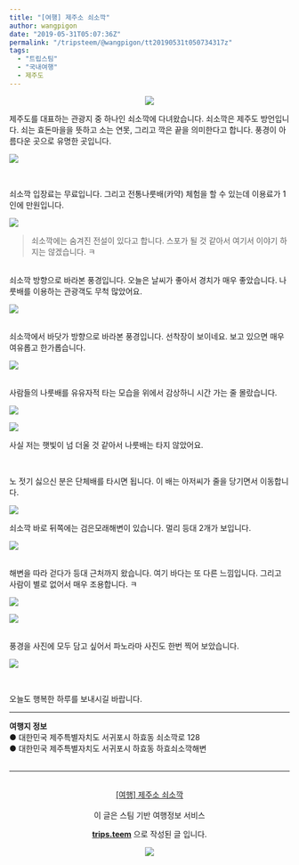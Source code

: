 ```yaml
---
title: "[여행] 제주소 쇠소깍"
author: wangpigon
date: "2019-05-31T05:07:36Z"
permalink: "/tripsteem/@wangpigon/tt20190531t050734317z"
tags:
  - "트립스팀"
  - "국내여행"
  - 제주도
---
```

<center>

![](https://pubbee.s3.ap-northeast-2.amazonaws.com/origin/20190525_120006-1559277301428.jpg)</center>


제주도를 대표하는 관광지 중 하나인 쇠소깍에 다녀왔습니다. 쇠소깍은 제주도 방언입니다. 쇠는 효돈마을을 뜻하고 소는 연못, 그리고 깍은 끝을 의미한다고 합니다. 풍경이 아름다운 곳으로 유명한 곳입니다.

![](https://pubbee.s3.ap-northeast-2.amazonaws.com/origin/20190525_111505-1559277913926.jpg)

<br>

쇠소깍 입장료는 무료입니다. 그리고 전통나룻배(카약) 체험을 할 수 있는데 이용료가 1인에 만원입니다.

![](https://pubbee.s3.ap-northeast-2.amazonaws.com/origin/20190525_121535-1559277315670.jpg)

> 쇠소깍에는 숨겨진 전설이 있다고 합니다. 스포가 될 것 같아서 여기서 이야기 하지는 않겠습니다. ㅋ

<br>쇠소깍 방향으로 바라본 풍경입니다. 오늘은 날씨가 좋아서 경치가 매우 좋았습니다. 나룻배를 이용하는 관광객도 무척 많았어요. 

![](https://pubbee.s3.ap-northeast-2.amazonaws.com/origin/20190525_121505-1559278197802.jpg)

<br>쇠소깍에서 바닷가 방향으로 바라본 풍경입니다. 선착장이 보이네요. 보고 있으면 매우 여유롭고 한가롭습니다.

![](https://pubbee.s3.ap-northeast-2.amazonaws.com/origin/20190525_121501-1559278229544.jpg)

<br>사람들의 나룻배를 유유자적 타는 모습을 위에서 감상하니 시간 가는 줄 몰랐습니다. 

![](https://pubbee.s3.ap-northeast-2.amazonaws.com/origin/20190525_114446-1559278027017.jpg)

![](https://pubbee.s3.ap-northeast-2.amazonaws.com/origin/20190525_113515-1559278404367.jpg)

사실 저는 햇빛이 넘 더울 것 같아서 나룻배는 타지 않았어요.

<br>

노 젓기 싫으신 분은 단체배를 타시면 됩니다. 이 배는 아저씨가 줄을 당기면서 이동합니다. 

![](https://pubbee.s3.ap-northeast-2.amazonaws.com/origin/20190525_113525-1559278128430.jpg)
<br>

쇠소깍 바로 뒤쪽에는 검은모래해변이 있습니다. 멀리 등대 2개가 보입니다.

![](https://pubbee.s3.ap-northeast-2.amazonaws.com/origin/20190525_122323-1559278601387.jpg)

<br>해변을 따라 걷다가 등대 근처까지 왔습니다. 여기 바다는 또 다른 느낌입니다. 그리고 사람이 별로 없어서 매우 조용합니다. ㅋ

![](https://pubbee.s3.ap-northeast-2.amazonaws.com/origin/20190525_125711-1559278879678.jpg)

![](https://pubbee.s3.ap-northeast-2.amazonaws.com/origin/20190525_125719-1559278890252.jpg)

<br>풍경을 사진에 모두 담고 싶어서 파노라마 사진도 한번 찍어 보았습니다.

![](https://pubbee.s3.ap-northeast-2.amazonaws.com/origin/20190525_125752-1559278858841.jpg)

<br>

오늘도 행복한 하루를 보내시길 바랍니다.
<hr><b>여행지 정보</b><br/>● 대한민국 제주특별자치도 서귀포시 하효동 쇠소깍로 128<br/>● 대한민국 제주특별자치도 서귀포시 하효동 하효쇠소깍해변<br/><br/><hr><br/><center><a href='https://kr.tripsteem.com/post/tt20190531t050734317z'>[여행] 제주소 쇠소깍</a></center><br />
<center>
이 글은 스팀 기반 여행정보 서비스

<a href='https://kr.tripsteem.com/'><b>trips.teem</b></a> 으로 작성된 글 입니다.

<a href='https://kr.tripsteem.com/'>![](https://cdn.steemitimages.com/DQmUFZTyUVo6PuZGHeF9VxLHxkrufqLa37Wz8U6A9j115JU/％EB％B0％B0％EB％84％88_％EB％B4％84.jpg)</a>
</center>